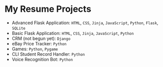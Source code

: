 # My Resume Projects

- Advanced Flask Application: `HTML`, `CSS`, `Jinja`, `JavaScript`, `Python`, `Flask`, `SQLite`
- Basic Flask Application: `HTML`, `CSS`, `Jinja`, `JavaScript`, `Python`
- CRM (not begun yet): `Django`
- eBay Price Tracker: `Python`
- Games: `Python`, `Pygame`
- CLI Student Record Handler: `Python`
- Voice Recognition Bot: `Python`
